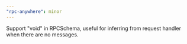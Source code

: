 ```yaml
---
"rpc-anywhere": minor
---
```


Support "void" in RPCSchema, useful for inferring from request handler when there are no messages.
